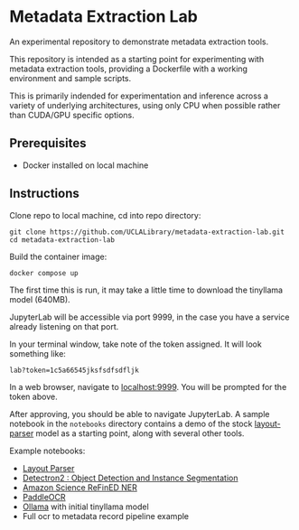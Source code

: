 # Metadata Extraction Lab

An experimental repository to demonstrate metadata extraction tools.

This repository is intended as a starting point for experimenting with metadata extraction tools, providing a Dockerfile with a working environment and sample scripts.

This is primarily indended for experimentation and inference across a variety of underlying architectures, using only CPU when possible rather than CUDA/GPU specific options.

## Prerequisites

- Docker installed on local machine

## Instructions

Clone repo to local machine, cd into repo directory:

```
git clone https://github.com/UCLALibrary/metadata-extraction-lab.git
cd metadata-extraction-lab
```

Build the container image:

```
docker compose up
```
The first time this is run, it may take a little time to download the tinyllama model (640MB). 

JupyterLab will be accessible via port 9999, in the case you have a service already listening on that port.

In your terminal window, take note of the token assigned. It will look something like:

```
lab?token=1c5a66545jksfsdfsdfljk
```

In a web browser, navigate to [localhost:9999](http://localhost:9999). You will be prompted for the token above.

After approving, you should be able to navigate JupyterLab. A sample notebook in the `notebooks` directory contains a demo of the stock [layout-parser](https://layout-parser.github.io/) model as a starting point, along with several other tools.

Example notebooks:

- [Layout Parser](https://layout-parser.github.io/)
- [Detectron2 : Object Detection and Instance Segmentation](https://github.com/facebookresearch/detectron2)
- [Amazon Science ReFinED NER](https://github.com/amazon-science/ReFinED)
- [PaddleOCR](https://github.com/PaddlePaddle/PaddleOCR)
- [Ollama](https://github.com/ollama/ollama) with initial tinyllama model
- Full ocr to metadata record pipeline example
